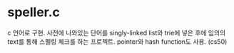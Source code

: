 # speller.c
c 언어로 구현. 사전에 나와있는 단어를 singly-linked list와 trie에 넣은 후에 
임의의 text를 통해 스펠링 체크를 하는 프로젝트. 
pointer와 hash function도 사용. (cs50)
